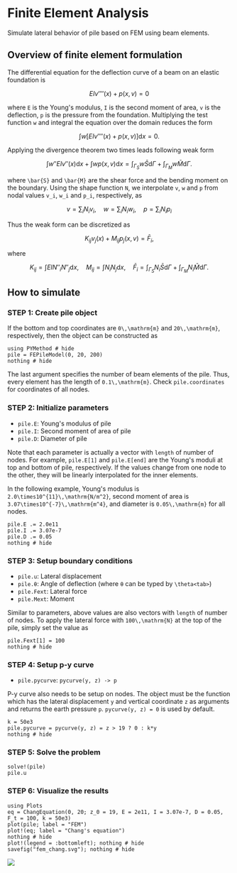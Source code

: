 # Finite Element Analysis

Simulate lateral behavior of pile based on FEM using beam elements.

## Overview of finite element formulation

The differential equation for the deflection curve of a beam on an elastic foundation is

```math
EIv''''(x) + p(x,v) = 0
```

where ``E`` is the Young's modulus, ``I`` is the second moment of area, ``v`` is the deflection,
``p`` is the pressure from the foundation.
Multiplying the test function ``w`` and integral the equation over the domain reduces the form

```math
\int w \left[ EIv''''(x) + p(x,v) \right] \mathrm{d}x = 0.
```

Applying the divergence theorem two times leads following weak form

```math
\int w'' EIv''(x) \mathrm{d}x + \int w p(x,v) \mathrm{d}x =
    \int_{\Gamma_S} w \bar{S} \mathrm{d}\Gamma + \int_{\Gamma_M} w \bar{M} \mathrm{d}\Gamma.
```

where ``\bar{S}`` and ``\bar{M}`` are the shear force and the bending moment on the boundary.
Using the shape function ``N``, we interpolate ``v``, ``w`` and ``p`` from nodal values ``v_i``, ``w_i`` and ``p_i``, respectively, as

```math
v = \sum_i N_i v_i,\quad
w = \sum_i N_i w_i,\quad
p = \sum_i N_i p_i
```

Thus the weak form can be discretized as

```math
K_{ij} v_j(x) + M_{ij} p_j(x,v) = \bar{F}_i,
```

where

```math
K_{ij} = \int EI N''_i N''_j \mathrm{d}x,\quad M_{ij} = \int N_i N_j \mathrm{d}x,\quad
    \bar{F}_i = \int_{\Gamma_S} N_i \bar{S} \mathrm{d}\Gamma + \int_{\Gamma_M} N_i \bar{M} \mathrm{d}\Gamma.
```

## How to simulate

### STEP 1: Create pile object

If the bottom and top coordinates are ``0\,\mathrm{m}`` and ``20\,\mathrm{m}``, respectively,
then the object can be constructed as

```@example pile
using PYMethod # hide
pile = FEPileModel(0, 20, 200)
nothing # hide
```

The last argument specifies the number of beam elements of the pile.
Thus, every element has the length of ``0.1\,\mathrm{m}``.
Check `pile.coordinates` for coordinates of all nodes.

### STEP 2: Initialize parameters

* `pile.E`: Young's modulus of pile
* `pile.I`: Second moment of area of pile
* `pile.D`: Diameter of pile

Note that each parameter is actually a vector with `length` of number of nodes.
For example, `pile.E[1]` and `pile.E[end]` are the Young's moduli at top and bottom of pile, respectively.
If the values change from one node to the other, they will be linearly interpolated for the inner elements.

In the following example, Young's modulus is ``2.0\times10^{11}\,\mathrm{N/m^2}``,
second moment of area is ``3.07\times10^{-7}\,\mathrm{m^4}``,
and diameter is ``0.05\,\mathrm{m}`` for all nodes.

```@example pile
pile.E .= 2.0e11
pile.I .= 3.07e-7
pile.D .= 0.05
nothing # hide
```

### STEP 3: Setup boundary conditions

* `pile.u`: Lateral displacement
* `pile.θ`: Angle of deflection (where `θ` can be typed by `\theta<tab>`)
* `pile.Fext`: Lateral force
* `pile.Mext`: Moment

Similar to parameters, above values are also vectors with `length` of number of nodes.
To apply the lateral force with ``100\,\mathrm{N}`` at the top of the pile, simply set the value as

```@example pile
pile.Fext[1] = 100
nothing # hide
```

### STEP 4: Setup p-y curve

* `pile.pycurve`: `pycurve(y, z) -> p`

P-y curve also needs to be setup on nodes.
The object must be the function which has the lateral displacement `y` and
vertical coordinate `z` as arguments and returns the earth pressure `p`.
`pycurve(y, z) = 0` is used by default.

```@example pile
k = 50e3
pile.pycurve = pycurve(y, z) = z > 19 ? 0 : k*y
nothing # hide
```

### STEP 5: Solve the problem

```@example pile
solve!(pile)
pile.u
```

### STEP 6: Visualize the results

```@example pile
using Plots
eq = ChangEquation(0, 20; z_0 = 19, E = 2e11, I = 3.07e-7, D = 0.05, F_t = 100, k = 50e3)
plot(pile; label = "FEM")
plot!(eq; label = "Chang's equation")
nothing # hide
plot!(legend = :bottomleft); nothing # hide
savefig("fem_chang.svg"); nothing # hide
```

![](fem_chang.svg)

